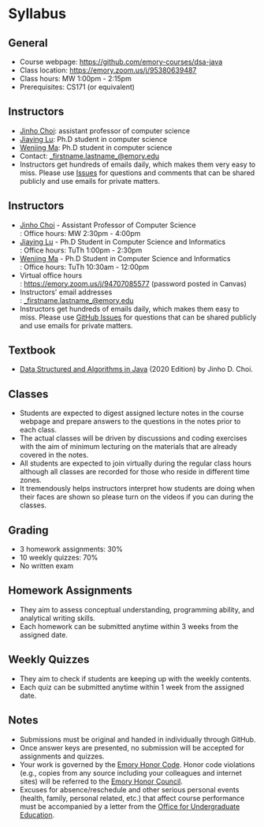 # Syllabus

## General

* Course webpage: https://github.com/emory-courses/dsa-java
* Class location: https://emory.zoom.us/j/95380639487 
* Class hours: MW 1:00pm - 2:15pm
* Prerequisites: CS171 (or equivalent)

## Instructors

* [Jinho Choi](http://cs.emory.edu/~choi): assistant professor of computer science
* [Jiaying Lu](https://lujiaying.github.io): Ph.D student in computer science<br>
* [Wenjing Ma](https://marvinquiet.github.io): Ph.D student in computer science<br>
* Contact: _firstname.lastname_@emory.edu
* Instructors get hundreds of emails daily, which makes them very easy to miss. Please use [Issues](issue_guidelines.md) for questions and comments that can be shared publicly and use emails for private matters.



## Instructors

* [Jinho Choi](http://cs.emory.edu/~choi) - Assistant Professor of Computer Science<br>
  : Office hours: MW 2:30pm - 4:00pm<br>
* [Jiaying Lu](https://lujiaying.github.io) - Ph.D Student in Computer Science and Informatics<br>
  : Office hours: TuTh 1:00pm - 2:30pm<br>
* [Wenjing Ma](https://marvinquiet.github.io) - Ph.D Student in Computer Science and Informatics<br>
  : Office hours: TuTh 10:30am - 12:00pm<br>
* Virtual office hours<br>
  : https://emory.zoom.us/j/94707085577 (password posted in Canvas)
* Instructors' email addresses<br>
  : _firstname.lastname_@emory.edu
* Instructors get hundreds of emails daily, which makes them easy to miss. Please use [GitHub Issues](https://github.com/emory-courses/cs253/issues) for questions that can be shared publicly and use emails for private matters.


## Textbook

* [Data Structured and Algorithms in Java](https://emory.gitbook.io/dsa-java/) (2020 Edition) by Jinho D. Choi.


## Classes

* Students are expected to digest assigned lecture notes in the course webpage and prepare answers to the questions in the notes prior to each class.
* The actual classes will be driven by discussions and coding exercises with the aim of minimum lecturing on the materials that are already covered in the notes.
* All students are expected to join virtually during the regular class hours although all classes are recorded for those who reside in different time zones.
* It tremendously helps instructors interpret how students are doing when their faces are shown so please turn on the videos if you can during the classes.



## Grading

* 3 homework assignments: 30%
* 10 weekly quizzes: 70%
* No written exam


## Homework Assignments

* They aim to assess conceptual understanding, programming ability, and analytical writing skills.
* Each homework can be submitted anytime within 3 weeks from the assigned date.


## Weekly Quizzes

* They aim to check if students are keeping up with the weekly contents.
* Each quiz can be submitted anytime within 1 week from the assigned date.


## Notes

* Submissions must be original and handed in individually through GitHub.
* Once answer keys are presented, no submission will be accepted for assignments and quizzes.
* Your work is governed by the [Emory Honor Code](http://catalog.college.emory.edu/academic/policies-regulations/honor-code.html). Honor code violations (e.g., copies from any source including your colleagues and internet sites) will be referred to the [Emory Honor Council](http://college.emory.edu/oue/current-students/honor-council.html).
* Excuses for absence/reschedule and other serious personal events (health, family, personal related, etc.) that affect course performance must be accompanied by a letter from the [Office for Undergraduate Education](http://college.emory.edu/oue/current-students/advising.html).
